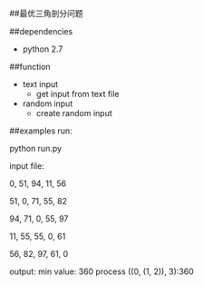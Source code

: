 ##最优三角剖分问题

##dependencies
* python 2.7


##function

* text input
    *  get input from text file
* random input
    *  create random input

##examples
run:

python run.py

input file:

0, 51, 94, 11, 56

51, 0, 71, 55, 82

94, 71, 0, 55, 97

11, 55, 55, 0, 61

56, 82, 97, 61, 0


output:
min value: 360
process ((0, (1, 2)), 3):360

